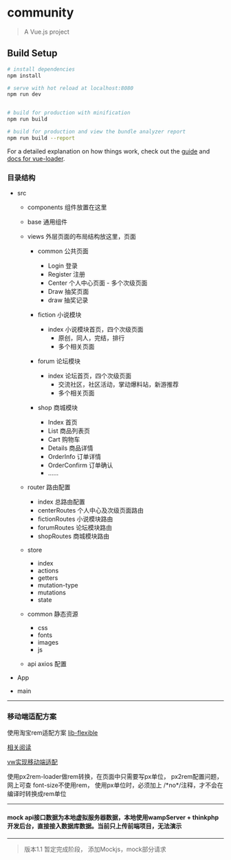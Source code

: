 # community

> A Vue.js project

## Build Setup

``` bash
# install dependencies
npm install

# serve with hot reload at localhost:8080
npm run dev


# build for production with minification
npm run build

# build for production and view the bundle analyzer report
npm run build --report
```

For a detailed explanation on how things work, check out the [guide](http://vuejs-templates.github.io/webpack/) and [docs for vue-loader](http://vuejs.github.io/vue-loader).


### 目录结构

- src

  - components  组件放置在这里

  - base 通用组件

  - views 外层页面的布局结构放这里，页面
    - common    公共页面
        - Login       登录
        - Register    注册 
        - Center      个人中心页面     - 多个次级页面
        - Draw        抽奖页面    
        - draw      抽奖记录
    

    - fiction   小说模块
        - index   小说模块首页，四个次级页面      
          - 原创，同人，完结，排行        
          - 多个相关页面


    - forum     论坛模块
        - index   论坛首页，四个次级页面          
            - 交流社区，社区活动，掌动爆料站，新游推荐
            - 多个相关页面


    - shop      商城模块
        - Index           首页
        - List            商品列表页
        - Cart            购物车
        - Details         商品详情
        - OrderInfo       订单详情
        - OrderConfirm    订单确认
        - ......

  - router 路由配置
    - index  总路由配置
    - centerRoutes    个人中心及次级页面路由
    - fictionRoutes   小说模块路由
    - forumRoutes     论坛模块路由
    - shopRoutes      商城模块路由

  - store 
      - index
      - actions
      - getters
      - mutation-type
      - mutations
      - state

  - common  静态资源
      - css       
      - fonts     
      - images    
      - js        

  - api    axios 配置

- App           
- main       

***
### 移动端适配方案

使用淘宝rem适配方案 [lib-flexible](https://github.com/amfe/lib-flexible)

[相关阅读](https://mp.weixin.qq.com/s?__biz=MzAwNjI5MTYyMw==&mid=2651493324&idx=1&sn=126efc9f0dd3a30169728a2f20527bab&chksm=80f19a04b7861312545429c4a77e18d8de3c0b07e2bc09b1ae54216806c37b33028c1f4ee803&mpshare=1&scene=1&srcid=1026OYYw6W1zURzKfTMC3i7e#rd )

[vw实现移动端适配](https://www.w3cplus.com/mobile/vw-layout-in-vue.html)

使用px2rem-loader做rem转换，在页面中只需要写px单位，  px2rem配置问题，网上可查
font-size不使用rem， 使用px单位时，必须加上 /\*no\*/注释，才不会在编译时转换成rem单位
***
####    mock  api接口数据为本地虚拟服务器数据，本地使用wampServer + thinkphp 开发后台，直接接入数据库数据。当前只上传前端项目，无法演示

***
>版本1.1 暂定完成阶段， 添加Mockjs，mock部分请求
